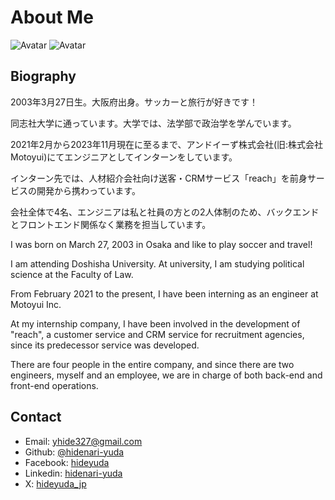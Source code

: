 # About Me

![Avatar](img/ui/profile.jpg)
![Avatar](img/ui/football.jpg)

## Biography

2003年3月27日生。大阪府出身。サッカーと旅行が好きです！

同志社大学に通っています。大学では、法学部で政治学を学んでいます。

2021年2月から2023年11月現在に至るまで、アンドイーず株式会社(旧:株式会社Motoyui)にてエンジニアとしてインターンをしています。

インターン先では、人材紹介会社向け送客・CRMサービス「reach」を前身サービスの開発から携わっています。

会社全体で4名、エンジニアは私と社員の方との2人体制のため、バックエンドとフロントエンド関係なく業務を担当しています。

I was born on March 27, 2003 in Osaka and like to play soccer and travel!

I am attending Doshisha University. At university, I am studying political science at the Faculty of Law.

From February 2021 to the present, I have been interning as an engineer at Motoyui Inc.

At my internship company, I have been involved in the development of "reach", a customer service and CRM service for recruitment agencies, since its predecessor service was developed.

There are four people in the entire company, and since there are two engineers, myself and an employee, we are in charge of both back-end and front-end operations.

## Contact

- Email: [yhide327@gmail.com](mailto:yhide327@gmail.com)
- Github: [@hidenari-yuda](https://github.com/hidenari-yuda)
- Facebook: [hideyuda](https://www.facebook.com/hideyuda)
- Linkedin: [hidenari-yuda](https://www.linkedin.com/in/hidenari-yuda-212076266/)
- X: [hideyuda_jp](https://x.com/hideyuda_jp/)
